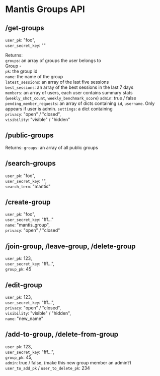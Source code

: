 # Mantis Groups API

## /get-groups

`user_pk`: "foo",  
`user_secret_key`: ""  

Returns:  
`groups`: an array of groups the user belongs to  
Group -  
`pk`: the group id  
`name`: the name of the group  
`latest_sessions`: an array of the last five sessions  
`best_sessions`: an array of the best sessions in the last 7 days  
`members`: an array of users, each user contains summary stats (`weekly_shot_count`, `weekly_benchmark_score`)
`admin`: true / false
`pending_member_requests`: an array of dicts containing `id`, `username`. Only appears if user is admin.
`settings`: a dict containing  
   `privacy`: "open" / "closed",  
   `visibility`: "visible" / "hidden" 

## /public-groups
Returns:
`groups`: an array of all public groups  

## /search-groups

`user_pk`: "foo",  
`user_secret_key`: "",  
`search_term`: "mantis"

## /create-group

`user_pk`: "foo",  
`user_secret_key`: "fff..."  
`name`: "mantis_group",  
`privacy`: "open" / "closed"  

## /join-group, /leave-group, /delete-group

`user_pk`: 123,  
`user_secret_key`: "fff...",  
`group_pk`: 45  

## /edit-group

`user_pk`: 123,  
`user_secret_key`: "fff...",  
`privacy`: "open" / "closed",  
`visibility`: "visible" / "hidden",  
`name`: "new_name"

## /add-to-group, /delete-from-group

`user_pk`: 123,  
`user_secret_key`: "fff...",  
`group_pk`: 45,  
`admin`: true / false, (make this new group member an admin?)  
`user_to_add_pk` / `user_to_delete_pk`: 234   
   
